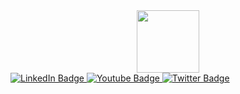 <div id="header" align="center">
  <img src="https://media.giphy.com/media/3oKIPEqDGUULpEU0aQ/giphy.gif" width="100"/>
</div>

<div id="badges">
  <a href="[your-linkedin-URL](https://www.linkedin.com/in/ruijieyin/)">
    <img src="https://img.shields.io/badge/LinkedIn-blue?style=for-the-badge&logo=linkedin&logoColor=white" alt="LinkedIn Badge"/>
  </a>
  <a href="[your-youtube-URL](https://www.youtube.com/@JRYin/videos)">
    <img src="https://img.shields.io/badge/YouTube-red?style=for-the-badge&logo=youtube&logoColor=white" alt="Youtube Badge"/>
  </a>
  <a href="[your-twitter-URL](https://twitter.com/jryin0428)">
    <img src="https://img.shields.io/badge/Twitter-blue?style=for-the-badge&logo=twitter&logoColor=white" alt="Twitter Badge"/>
  </a>
</div>

<img src="https://komarev.com/ghpvc/?username=RuijieYin&style=flat-square&color=blue" alt=""/>
